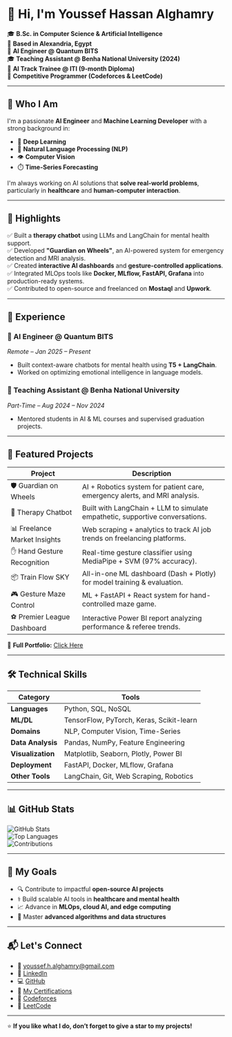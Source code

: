# 👋 Hi, I'm Youssef Hassan Alghamry

🎓 **B.Sc. in Computer Science & Artificial Intelligence**  
📍 **Based in Alexandria, Egypt**  
💼 **AI Engineer @ Quantum BITS**  
🎓 **Teaching Assistant @ Benha National University (2024)**  
🧠 **AI Track Trainee @ ITI (9-month Diploma)**  
🏁 **Competitive Programmer (Codeforces & LeetCode)**  

---

## 🌟 Who I Am

I'm a passionate **AI Engineer** and **Machine Learning Developer** with a strong background in:

- 🤖 **Deep Learning**  
- 🧠 **Natural Language Processing (NLP)**  
- 👁️ **Computer Vision**  
- ⏱️ **Time-Series Forecasting**

I'm always working on AI solutions that **solve real-world problems**, particularly in **healthcare** and **human-computer interaction**.

---

## 🚀 Highlights

✅ Built a **therapy chatbot** using LLMs and LangChain for mental health support.  
✅ Developed **"Guardian on Wheels"**, an AI-powered system for emergency detection and MRI analysis.  
✅ Created **interactive AI dashboards** and **gesture-controlled applications**.  
✅ Integrated MLOps tools like **Docker, MLflow, FastAPI, Grafana** into production-ready systems.  
✅ Contributed to open-source and freelanced on **Mostaql** and **Upwork**.

---

## 💼 Experience

### 🔹 AI Engineer @ Quantum BITS  
*Remote – Jan 2025 – Present*  
- Built context-aware chatbots for mental health using **T5 + LangChain**.  
- Worked on optimizing emotional intelligence in language models.

### 🔹 Teaching Assistant @ Benha National University  
*Part-Time – Aug 2024 – Nov 2024*  
- Mentored students in AI & ML courses and supervised graduation projects.

---

## 📂 Featured Projects

| Project | Description |
|--------|-------------|
| 🛡️ Guardian on Wheels | AI + Robotics system for patient care, emergency alerts, and MRI analysis. |
| 💬 Therapy Chatbot | Built with LangChain + LLM to simulate empathetic, supportive conversations. |
| 📊 Freelance Market Insights | Web scraping + analytics to track AI job trends on freelancing platforms. |
| ✋ Hand Gesture Recognition | Real-time gesture classifier using MediaPipe + SVM (97% accuracy). |
| 📦 Train Flow SKY | All-in-one ML dashboard (Dash + Plotly) for model training & evaluation. |
| 🎮 Gesture Maze Control | ML + FastAPI + React system for hand-controlled maze game. |
| ⚽ Premier League Dashboard | Interactive Power BI report analyzing performance & referee trends. |

🔗 **Full Portfolio:** [Click Here](http://65524b5355318.site123.me/)

---

## 🛠️ Technical Skills

| Category | Tools |
|---------|-------|
| **Languages** | Python, SQL, NoSQL |
| **ML/DL** | TensorFlow, PyTorch, Keras, Scikit-learn |
| **Domains** | NLP, Computer Vision, Time-Series |
| **Data Analysis** | Pandas, NumPy, Feature Engineering |
| **Visualization** | Matplotlib, Seaborn, Plotly, Power BI |
| **Deployment** | FastAPI, Docker, MLflow, Grafana |
| **Other Tools** | LangChain, Git, Web Scraping, Robotics |

---

## 📊 GitHub Stats

![GitHub Stats](https://github-profile-summary-cards.vercel.app/api/cards/profile-details?username=youssefhusain&theme=dracula)  
![Top Languages](https://github-readme-stats.vercel.app/api/top-langs/?username=youssefhusain&layout=compact&theme=radical)  
![Contributions](https://github-readme-activity-graph.vercel.app/graph?username=youssefhusain&theme=radical)

---

## 🎯 My Goals

- 🔍 Contribute to impactful **open-source AI projects**  
- ⚕️ Build scalable AI tools in **healthcare and mental health**  
- 📈 Advance in **MLOps, cloud AI, and edge computing**  
- 🧠 Master **advanced algorithms and data structures**

---

## 📬 Let's Connect

- 📧 [youssef.h.alghamry@gmail.com](mailto:youssef.h.alghamry@gmail.com)  
- 🔗 [LinkedIn](https://www.linkedin.com/in/youssef-hessan-alghamry/)  
- 💻 [GitHub](https://github.com/youssefhusain)  
- 📜 [My Certifications](https://drive.google.com/drive/u/0/folders/1GO2tantyMN3JJ32zkLDCk9E6m89sZajV)  
- 🧠 [Codeforces](https://codeforces.com/profile/Youssefh)  
- 🧩 [LeetCode](https://leetcode.com/u/MzGALELlFZ/)

---

⭐ **If you like what I do, don’t forget to give a star to my projects!**

